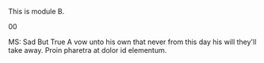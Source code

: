 This is module B.

00

MS: Sad But True
A vow unto his own that never from this day his will they'll take away.
Proin pharetra at dolor id elementum.
